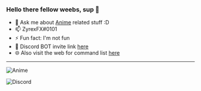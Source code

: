 ### Hello there fellow weebs, sup 👋

- 💬 Ask me about [Anime](https://myanimelist.net/profile/ZyrexFX) related stuff :D
- 📫 ZyrexFX#0101
- ⚡ Fun fact: I'm not fun
- 🤖 Discord BOT invite link [here](https://discord.com/oauth2/authorize?client_id=753589173486616749&scope=bot&permissions=36891718)
- 🌐 Also visit the web for command list [here](https://zyrexfx.github.io/MeguWeb/)
- - - 
![Anime](https://i.imgur.com/KEfMEAu.gif) 


![Discord](https://discord.c99.nl/widget/theme-2/373404212748484608.png)
